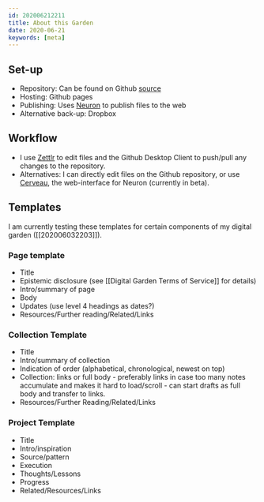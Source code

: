 ```yaml
---
id: 202006212211
title: About this Garden
date: 2020-06-21
keywords: [meta]
---
```


## Set-up
- Repository: Can be found on Github [source](https://github.com/EyebrowHairs/eyebrowhairs.zettel.page)
- Hosting: Github pages
- Publishing: Uses [Neuron](https://neuron.zettel.page/) to publish files to the web
- Alternative back-up: Dropbox

## Workflow
- I use [Zettlr](https://www.zettlr.com/) to edit files and the Github Desktop Client to push/pull any changes to the repository.
- Alternatives: I can directly edit files on the Github repository, or use [Cerveau](http://www.cerveau.app/), the web-interface for Neuron (currently in beta).

## Templates
I am currently testing these templates for certain components of my digital garden ([[202006032203]]).

### Page template
- Title
- Epistemic disclosure (see [[Digital Garden Terms of Service]] for details)
- Intro/summary of page
- Body
- Updates (use level 4 headings as dates?)
- Resources/Further reading/Related/Links

### Collection Template
- Title
- Intro/summary of collection
- Indication of order (alphabetical, chronological, newest on top)
- Collection: links or full body - preferably links in case too many notes accumulate and makes it hard to load/scroll - can start drafts as full body and transfer to links.
- Resources/Further Reading/Related/Links

### Project Template
- Title
- Intro/inspiration
- Source/pattern
- Execution
- Thoughts/Lessons
- Progress
- Related/Resources/Links
